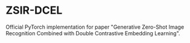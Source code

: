 # ZSIR-DCEL
Official PyTorch implementation for paper "Generative Zero-Shot Image Recognition Combined with Double Contrastive Embedding Learning". 
